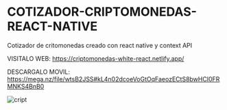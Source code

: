 # COTIZADOR-CRIPTOMONEDAS-REACT-NATIVE
Cotizador de critomonedas creado con react native y context API

VISITALO WEB: https://criptomonedas-white-react.netlify.app/

DESCARGALO MOVIL: https://mega.nz/file/wtsB2JSS#kL4n02dcoeVoGtOqFaeozECtS8bwHCI0FRMNKS4BnB0


![cript](https://user-images.githubusercontent.com/91045865/205462560-1bfb36f1-ba4d-4ed3-a2d1-794b93dd0ef9.jpeg)
